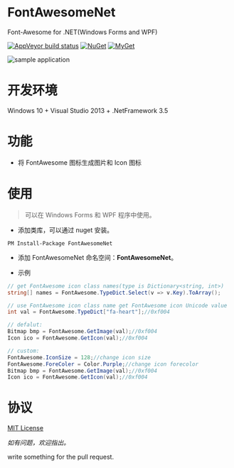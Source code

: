 # FontAwesomeNet
Font-Awesome for .NET(Windows Forms and WPF)

[![AppVeyor build status](https://img.shields.io/appveyor/ci/seayxu/fontawesome.svg?label=appveyor&style=flat-square)](https://ci.appveyor.com/project/seayxu/fontawesome/) [![NuGet](https://img.shields.io/nuget/v/FontAwesomeNet.svg?label=nuget&style=flat-square)](https://www.nuget.org/packages/FontAwesomeNet/) [![MyGet](https://img.shields.io/myget/seay/v/FontAwesomeNet.svg?label=myget&style=flat-square)](https://www.myget.org/Package/Details/seay?packageType=nuget&packageId=FontAwesomeNet)

![sample application][sample]

# 开发环境

Windows 10 + Visual Studio 2013 + .NetFramework 3.5

# 功能

* 将 FontAwesome 图标生成图片和 Icon 图标

# 使用

> 可以在 Windows Forms 和 WPF 程序中使用。

- 添加类库，可以通过 nuget 安装。
```
PM Install-Package FontAwesomeNet
```

- 添加 FontAwesomeNet 命名空间：**FontAwesomeNet**。

- 示例

``` cs
// get FontAwesome icon class names(type is Dictionary<string, int>)
string[] names = FontAwesome.TypeDict.Select(v => v.Key).ToArray();

// use FontAwesome icon class name get FontAwesome icon Unicode value
int val = FontAwesome.TypeDict["fa-heart"];//0xf004

// defalut:
Bitmap bmp = FontAwesome.GetImage(val);//0xf004
Icon ico = FontAwesome.GetIcon(val);//0xf004

// custom:
FontAwesome.IconSize = 128;//change icon size
FontAwesome.ForeColer = Color.Purple;//change icon forecolor
Bitmap bmp = FontAwesome.GetImage(val);//0xf004
Icon ico = FontAwesome.GetIcon(val);//0xf004
```

# 协议

[MIT License](https://github.com/seayxu/FontAwesome/blob/master/LICENSE)

*如有问题，欢迎指出。*

[fa]:http://fontawesome.io
[sample]:https://github.com/seayxu/FontAwesome/raw/master/assets/sample.jpg
[fontdl]:https://github.com/FortAwesome/Font-Awesome/raw/v4.7.0/fonts/fontawesome-webfont.ttf
write something for the pull request.

